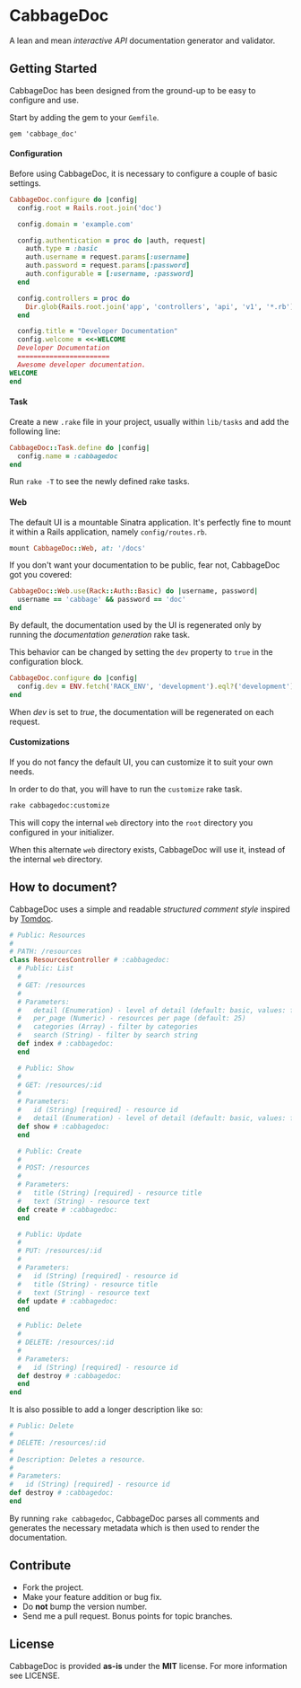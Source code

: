 CabbageDoc
==========
A lean and mean *interactive API* documentation generator and validator.

Getting Started
---------------
CabbageDoc has been designed from the ground-up to be easy to configure and use.

Start by adding the gem to your `Gemfile`.

```
gem 'cabbage_doc'
```

#### Configuration
Before using CabbageDoc, it is necessary to configure a couple of basic settings.

```ruby
CabbageDoc.configure do |config|
  config.root = Rails.root.join('doc')

  config.domain = 'example.com'

  config.authentication = proc do |auth, request|
    auth.type = :basic
    auth.username = request.params[:username]
    auth.password = request.params[:password]
    auth.configurable = [:username, :password]
  end

  config.controllers = proc do
    Dir.glob(Rails.root.join('app', 'controllers', 'api', 'v1', '*.rb')).sort
  end

  config.title = "Developer Documentation"
  config.welcome = <<-WELCOME
  Developer Documentation
  =======================
  Awesome developer documentation.
WELCOME
end
```

#### Task
Create a new `.rake` file in your project, usually within `lib/tasks` and add the following line:

```ruby
CabbageDoc::Task.define do |config|
  config.name = :cabbagedoc
end
```

Run `rake -T` to see the newly defined rake tasks.

#### Web
The default UI is a mountable Sinatra application. It's perfectly fine to mount
it within a Rails application, namely `config/routes.rb`.

```ruby
mount CabbageDoc::Web, at: '/docs'
```

If you don't want your documentation to be public, fear not, CabbageDoc got you covered:

```ruby
CabbageDoc::Web.use(Rack::Auth::Basic) do |username, password|
  username == 'cabbage' && password == 'doc'
end
```

By default, the documentation used by the UI is regenerated only by running the *documentation generation* rake task.

This behavior can be changed by setting the `dev` property to `true` in the configuration block.

```ruby
CabbageDoc.configure do |config|
  config.dev = ENV.fetch('RACK_ENV', 'development').eql?('development')
end
```

When *dev* is set to *true*, the documentation will be regenerated on each request.

#### Customizations
If you do not fancy the default UI, you can customize it to suit your own needs.

In order to do that, you will have to run the `customize` rake task.

```bash
rake cabbagedoc:customize
```

This will copy the internal `web` directory into the `root` directory you configured in your
initializer.

When this alternate `web` directory exists, CabbageDoc will use it, instead of the internal `web` directory.

How to document?
----------------
CabbageDoc uses a simple and readable *structured comment style* inspired by [Tomdoc](http://tomdoc.org/).

```ruby
# Public: Resources
#
# PATH: /resources
class ResourcesController # :cabbagedoc:
  # Public: List
  #
  # GET: /resources
  #
  # Parameters:
  #   detail (Enumeration) - level of detail (default: basic, values: full|basic)
  #   per_page (Numeric) - resources per page (default: 25)
  #   categories (Array) - filter by categories
  #   search (String) - filter by search string
  def index # :cabbagedoc:
  end

  # Public: Show
  #
  # GET: /resources/:id
  #
  # Parameters:
  #   id (String) [required] - resource id
  #   detail (Enumeration) - level of detail (default: basic, values: full|basic)
  def show # :cabbagedoc:
  end

  # Public: Create
  #
  # POST: /resources
  #
  # Parameters:
  #   title (String) [required] - resource title
  #   text (String) - resource text
  def create # :cabbagedoc:
  end

  # Public: Update
  #
  # PUT: /resources/:id
  #
  # Parameters:
  #   id (String) [required] - resource id
  #   title (String) - resource title
  #   text (String) - resource text
  def update # :cabbagedoc:
  end

  # Public: Delete
  #
  # DELETE: /resources/:id
  #
  # Parameters:
  #   id (String) [required] - resource id
  def destroy # :cabbagedoc:
  end
end
```

It is also possible to add a longer description like so:

```ruby
# Public: Delete
#
# DELETE: /resources/:id
#
# Description: Deletes a resource.
#
# Parameters:
#   id (String) [required] - resource id
def destroy # :cabbagedoc:
end
```

By running `rake cabbagedoc`, CabbageDoc parses all comments and generates
the necessary metadata which is then used to render the documentation.

Contribute
----------
- Fork the project.
- Make your feature addition or bug fix.
- Do **not** bump the version number.
- Send me a pull request. Bonus points for topic branches.

License
-------
CabbageDoc is provided **as-is** under the **MIT** license.
For more information see LICENSE.
